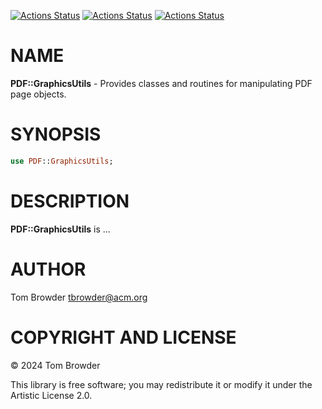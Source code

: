 [![Actions Status](https://github.com/tbrowder/PDF-GraphicsUtils/actions/workflows/linux.yml/badge.svg)](https://github.com/tbrowder/PDF-GraphicsUtils/actions) [![Actions Status](https://github.com/tbrowder/PDF-GraphicsUtils/actions/workflows/macos.yml/badge.svg)](https://github.com/tbrowder/PDF-GraphicsUtils/actions) [![Actions Status](https://github.com/tbrowder/PDF-GraphicsUtils/actions/workflows/windows.yml/badge.svg)](https://github.com/tbrowder/PDF-GraphicsUtils/actions)

NAME
====

**PDF::GraphicsUtils** - Provides classes and routines for manipulating PDF page objects.

SYNOPSIS
========

```raku
use PDF::GraphicsUtils;
```

DESCRIPTION
===========

**PDF::GraphicsUtils** is ...

AUTHOR
======

Tom Browder <tbrowder@acm.org>

COPYRIGHT AND LICENSE
=====================

© 2024 Tom Browder

This library is free software; you may redistribute it or modify it under the Artistic License 2.0.


